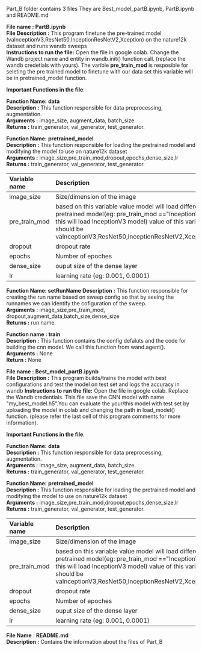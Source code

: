 Part_B folder contains 3 files They are Best_model_partB.ipynb, PartB.ipynb and README.md

**File name :** **PartB.ipynb**  
**File Description :** This program finetune the pre-trained model (vaInceptionV3,ResNet50,InceptionResNetV2,Xception) on the nature12k dataset and runs wandb sweeps  
**Instructions to run the file:** Open the file in google colab. Change the Wandb project name and entity in wandb.init() function call. (replace the wandb credetials with yours). The varible **pre_train_mod** is resposible for seleting the pre trained model to finetune with our data set this variable will be in pretrained_model function.

**Important Functions in the file**:  

**Function Name:** **data**  
**Description :** This function responsible for data preprocessing, augmentation.  
**Arguments :** image_size, augment_data, batch_size.  
**Returns :** train_generator, val_generator, test_generator.  

**Function Name:** **pretrained_model**  
**Description :** This function responsible for loading the pretrained model and modifying the model to use on nature12k dataset  
**Arguments :** image_size,pre_train_mod,dropout,epochs,dense_size,lr  
**Returns :** train_generator, val_generator, test_generator.

| **Variable name** |  **Description**   |
| :------------ | :-----|
| image_size    | Size/dimension of the image           |
|  pre_train_mod| based on this variable value model will load different pretrained model(eg: pre_train_mod =="InceptionV3" this will load InceptionV3 model) value of this variable should be vaInceptionV3,ResNet50,InceptionResNetV2,Xception |
|dropout | dropout rate|
|epochs  | Number of epoches|
|dense_size | ouput size of the dense layer |
|lr | learning rate (eg: 0.001, 0.0001) |

**Function Name: setRunName**
**Description :** This function responsible for creating the run name based on sweep config so that by seeing the runnames we can identify the cofiguration of the sweep.  
**Arguments :** image_size,pre_train_mod, dropout,augment_data,batch_size,dense_size  
**Returns :** run name.  

**Function name : train**  
**Description :** This function contains the config defaluts and the code for building the cnn model. We call this function from wand.agent().  
**Arguments :** None  
**Return :** None  

**File name :** **Best_model_partB.ipynb**  
**File Description :** This program builds/trains the model with best configurations and test the model on test set and logs the accuracy in wandb
**Instructions to run the file:** Open the file in google colab. Replace the Wandb credentials. This file save the CNN model with name "my_best_model.h5".You can evaluate the your/this model with test set by uploading the model in colab and changing the path in load_model() function. (please refer the last cell of this program comments for more information).

**Important Functions in the file**:  

**Function Name:** **data**  
**Description :** This function responsible for data preprocessing, augmentation.  
**Arguments :** image_size, augment_data, batch_size.  
**Returns :** train_generator, val_generator, test_generator.  

**Function Name:** **pretrained_model**  
**Description :** This function responsible for loading the pretrained model and modifying the model to use on nature12k dataset  
**Arguments :** image_size,pre_train_mod,dropout,epochs,dense_size,lr  
**Returns :** train_generator, val_generator, test_generator.

| **Variable name** |  **Description**   |
| :------------ | :-----|
| image_size    | Size/dimension of the image           |
|  pre_train_mod| based on this variable value model will load different pretrained model(eg: pre_train_mod =="InceptionV3" this will load InceptionV3 model) value of this variable should be vaInceptionV3,ResNet50,InceptionResNetV2,Xception |
|dropout | dropout rate|
|epochs  | Number of epoches|
|dense_size | ouput size of the dense layer |
|lr | learning rate (eg: 0.001, 0.0001) |

**File Name** : **README.md**  
**Description :** Contains the information about the files of Part_B 
